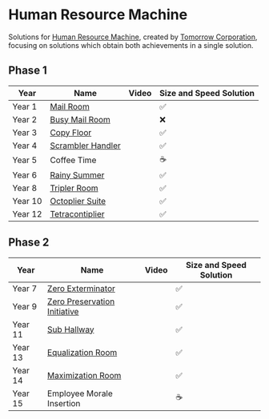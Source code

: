 # Human Resource Machine

Solutions for [Human Resource Machine](https://tomorrowcorporation.com/humanresourcemachine), created by [Tomorrow Corporation](https://tomorrowcorporation.com), focusing on solutions which obtain both achievements in a single solution.

## Phase 1

| Year    | Name                                  | Video | Size and Speed Solution |
|---------|---------------------------------------|-------|-------------------------|
| Year 1  | [Mail Room](Year01/README.md)         |       | &#x2705;                |
| Year 2  | [Busy Mail Room](Year02/README.md)    |       | &#x274C;                |
| Year 3  | [Copy Floor](Year03/README.md)        |       | &#x2705;                |
| Year 4  | [Scrambler Handler](Year04/README.md) |       | &#x2705;                |
| Year 5  | Coffee Time                           |       | &#x2615;                |
| Year 6  | [Rainy Summer](Year06/README.md)      |       | &#x2705;                |
| Year 8  | [Tripler Room](Year08/README.md)      |       | &#x2705;                |
| Year 10 | [Octoplier Suite](Year10/README.md)   |       | &#x2705;                |
| Year 12 | [Tetracontiplier](Year12/README.md)   |       | &#x2705;                |

## Phase 2

| Year    | Name                                             | Video | Size and Speed Solution |
|---------|--------------------------------------------------|-------|-------------------------|
| Year 7  | [Zero Exterminator](Year07/README.md)            |       | &#x2705;                |
| Year 9  | [Zero Preservation Initiative](Year09/README.md) |       | &#x2705;                |
| Year 11 | [Sub Hallway](Year11/README.md)                  |       | &#x2705;                |
| Year 13 | [Equalization Room](Year13/README.md)            |       | &#x2705;                |
| Year 14 | [Maximization Room](Year14/README.md)            |       | &#x2705;                |
| Year 15 | Employee Morale Insertion                        |       | &#x2615;                |

